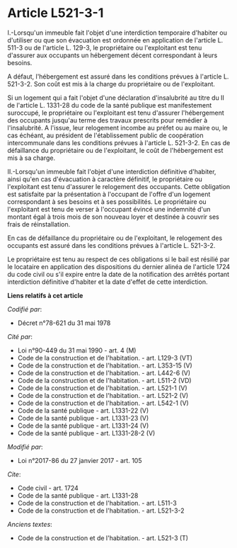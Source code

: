 # Article L521-3-1

I.-Lorsqu'un immeuble fait l'objet d'une interdiction temporaire d'habiter ou d'utiliser ou que son évacuation est ordonnée
en application de l'article L. 511-3 ou de l'article L. 129-3, le propriétaire ou l'exploitant est tenu d'assurer aux
occupants un hébergement décent correspondant à leurs besoins. 

A défaut, l'hébergement est assuré dans les conditions prévues à l'article L. 521-3-2. Son coût est mis à la charge du
propriétaire ou de l'exploitant. 

Si un logement qui a fait l'objet d'une déclaration d'insalubrité au titre du II de l'article L. 1331-28 du code de la santé
publique est manifestement suroccupé, le propriétaire ou l'exploitant est tenu d'assurer l'hébergement des occupants jusqu'au
terme des travaux prescrits pour remédier à l'insalubrité. A l'issue, leur relogement incombe au préfet ou au maire ou, le
cas échéant, au président de l'établissement public de coopération intercommunale dans les conditions prévues à l'article L.
521-3-2. En cas de défaillance du propriétaire ou de l'exploitant, le coût de l'hébergement est mis à sa charge. 

II.-Lorsqu'un immeuble fait l'objet d'une interdiction définitive d'habiter, ainsi qu'en cas d'évacuation à caractère
définitif, le propriétaire ou l'exploitant est tenu d'assurer le relogement des occupants. Cette obligation est satisfaite
par la présentation à l'occupant de l'offre d'un logement correspondant à ses besoins et à ses possibilités. Le propriétaire
ou l'exploitant est tenu de verser à l'occupant évincé une indemnité d'un montant égal à trois mois de son nouveau loyer et
destinée à couvrir ses frais de réinstallation. 

En cas de défaillance du propriétaire ou de l'exploitant, le relogement des occupants est assuré dans les conditions prévues
à l'article L. 521-3-2. 

Le propriétaire est tenu au respect de ces obligations si le bail est résilié par le locataire en application des
dispositions du dernier alinéa de l'article 1724 du code civil ou s'il expire entre la date de la notification des arrêtés
portant interdiction définitive d'habiter et la date d'effet de cette interdiction.

**Liens relatifs à cet article**

_Codifié par_:

  - Décret n°78-621 du 31 mai 1978

_Cité par_:

  - Loi n°90-449 du 31 mai 1990 - art. 4 (M)
  - Code de la construction et de l'habitation. - art. L129-3 (VT)
  - Code de la construction et de l'habitation. - art. L353-15 (V)
  - Code de la construction et de l'habitation. - art. L442-6 (V)
  - Code de la construction et de l'habitation. - art. L511-2 (VD)
  - Code de la construction et de l'habitation. - art. L521-1 (V)
  - Code de la construction et de l'habitation. - art. L521-2 (V)
  - Code de la construction et de l'habitation. - art. L542-1 (V)
  - Code de la santé publique - art. L1331-22 (V)
  - Code de la santé publique - art. L1331-23 (V)
  - Code de la santé publique - art. L1331-24 (V)
  - Code de la santé publique - art. L1331-28-2 (V)

_Modifié par_:

  - Loi n°2017-86 du 27 janvier 2017 - art. 105

_Cite_:

  - Code civil - art. 1724
  - Code de la santé publique - art. L1331-28
  - Code de la construction et de l'habitation. - art. L511-3
  - Code de la construction et de l'habitation. - art. L521-3-2

_Anciens textes_:

  - Code de la construction et de l'habitation. - art. L521-3 (T)
